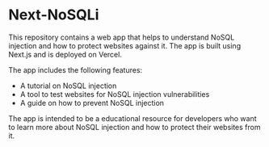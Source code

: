 # Next-NoSQLi

This repository contains a web app that helps to understand NoSQL injection and how to protect websites against it. The app is built using Next.js and is deployed on Vercel.

The app includes the following features:

- A tutorial on NoSQL injection
- A tool to test websites for NoSQL injection vulnerabilities
- A guide on how to prevent NoSQL injection

The app is intended to be a educational resource for developers who want to learn more about NoSQL injection and how to protect their websites from it.
